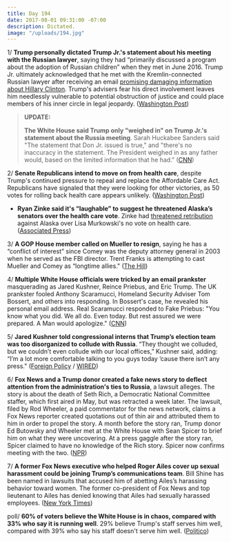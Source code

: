 ```yaml
---
title: Day 194
date: 2017-08-01 09:31:00 -07:00
description: Dictated.
image: "/uploads/194.jpg"
---
```


1/ **Trump personally dictated Trump Jr.'s statement about his meeting with the Russian lawyer**, saying they had “primarily discussed a program about the adoption of Russian children” when they met in June 2016. Trump Jr. ultimately acknowledged that he met with the Kremlin-connected Russian lawyer after receiving an email [promising damaging information about Hillary Clinton](https://whatthefuckjusthappenedtoday.com/2017/07/10/Day-172/#1-donald-trump-jr-met-with-a-kremlin). Trump's advisers fear his direct involvement leaves him needlessly vulnerable to potential obstruction of justice and could place members of his inner circle in legal jeopardy. ([Washington Post](https://www.washingtonpost.com/politics/trump-dictated-sons-misleading-statement-on-meeting-with-russian-lawyer/2017/07/31/04c94f96-73ae-11e7-8f39-eeb7d3a2d304_story.html))

> **UPDATE:**
>
> **The White House said Trump only "weighed in" on Trump Jr.'s statement about the Russia meeting**. Sarah Huckabee Sanders said "The statement that Don Jr. issued is true," and "there's no inaccuracy in the statement. The President weighed in as any father would, based on the limited information that he had." ([CNN](http://www.cnn.com/2017/08/01/politics/trump-russia-meeting-statement/index.html))

2/ **Senate Republicans intend to move on from health care**, despite Trump's  continued pressure to repeal and replace the Affordable Care Act. Republicans have signaled that they were looking for other victories, as 50 votes for rolling back health care appears unlikely. ([Washington Post](https://www.washingtonpost.com/powerpost/gop-leaders-say-its-time-for-senate-to-move-on-from-health-care/2017/07/31/d6000d3c-760d-11e7-9eac-d56bd5568db8_story.html))

* **Ryan Zinke said it's “laughable” to suggest he threatened Alaska’s senators over the health care vote**. Zinke had [threatened retribution](https://whatthefuckjusthappenedtoday.com/2017/07/27/day-189/#5-the-trump-administration-threatene) against Alaska over Lisa Murkowski's no vote on health care. ([Associated Press](https://apnews.com/41c2797793b24c71a88f429ea8626ee5))

3/ **A GOP House member called on Mueller to resign**, saying he has a “conflict of interest” since Comey was the deputy attorney general in 2003 when he served as the FBI director. Trent Franks is attempting to cast Mueller and Comey as “longtime allies." ([The Hill](http://thehill.com/homenews/house/344711-gop-house-member-calls-on-mueller-to-resign))

4/ **Multiple White House officials were tricked by an email prankster** masquerading as Jared Kushner, Reince Priebus, and Eric Trump. The UK prankster fooled Anthony Scaramucci, Homeland Security Adviser Tom Bossert, and others into responding. In Bossert's case, he revealed his personal email address. Real Scaramucci responded to Fake Priebus: "You know what you did. We all do. Even today. But rest assured we were prepared. A Man would apologize." ([CNN](http://www.cnn.com/2017/07/31/politics/white-house-officials-tricked-by-email-prankster/index.html))

5/ **Jared Kushner told congressional interns that Trump’s election team was too disorganized to collude with Russia**. “They thought we colluded, but we couldn’t even collude with our local offices,” Kushner said, adding: “I’m a lot more comfortable talking to you guys today ’cause there isn’t any press." ([Foreign Policy](http://foreignpolicy.com/2017/07/31/kusher-to-interns-trump-team-too-disorganized-to-collude-with-russia/) / [WIRED](https://www.wired.com/story/jared-kushner-middle-east/))

6/ **Fox News and a Trump donor created a fake news story to deflect attention from the administration's ties to Russia**, a lawsuit alleges. The story is about the death of Seth Rich, a Democratic National Committee staffer, which first aired in May, but was retracted a week later. The lawsuit, filed by Rod Wheeler, a paid commentator for the news network, claims a Fox News reporter created quotations out of thin air and attributed them to him in order to propel the story. A month before the story ran, Trump donor Ed Butowsky and Wheeler met at the White House with Sean Spicer to brief him on what they were uncovering. At a press gaggle after the story ran, Spicer claimed to have no knowledge of the Rich story. Spicer now confirms meeting with the two. ([NPR](http://www.npr.org/2017/08/01/540783715/lawsuit-alleges-fox-news-and-trump-supporter-created-fake-news-story))

7/ **A former Fox News executive who helped Roger Ailes cover up sexual harassment could be joining Trump’s communications team**. Bill Shine has been named in lawsuits that accused him of abetting Ailes’s harassing behavior toward women. The former co-president of Fox News and top lieutenant to Ailes has denied knowing that Ailes had sexually harassed employees. ([New York Times](https://www.nytimes.com/2017/08/01/business/media/bill-shine-fox-news-white-house.html))

poll/ **60% of voters believe the White House is in chaos, compared with 33% who say it is running well**. 29% believe Trump's staff serves him well, compared with 39% who say his staff doesn't serve him well. ([Politico](http://www.politico.com/story/2017/07/31/white-house-chaos-poll-241180))